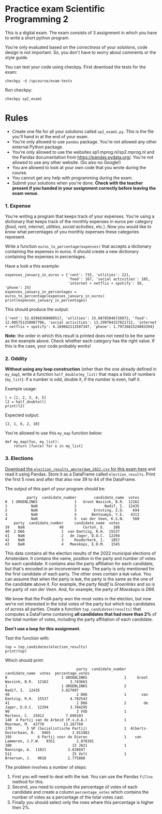 # Practice exam Scientific Programming 2

This is a digital exam. The exam consists of 3 assignment in which you have to write a short python program.

You're only evaluated based on the _correctness_ of your solutions, code design is not important. So, you don't have to worry about comments or the style guide.

You can test your code using checkpy. First download the tests for the exam:

    checkpy -d /spcourse/exam-tests

Run checkpy:

    checkpy sp2_exam1

# Rules

- Create one file for all your solutions called `sp2_exam1.py`. This is the file you'll hand in at the end of your exam.
- You're only allowed to use `pandas` package. You're not allowed any other external Python package.
- You're only allowed to use the websites sp1.mprog.nl/sp2.mprog.nl and the Pandas documentation from https://pandas.pydata.org/. You're not allowed to use any other website. (So also no Google!)
- You are allowed to look at your own code that you wrote during the course.
- You cannot get any help with programming during the exam.
- Submit your solutions when you're done. **Check with the teacher present if you handed in your assignment correctly before leaving the exam venue.**

### 1. Expense

You're writing a program that keeps track of your expenses. You're using a dictionary that keeps track of the monthly expenses in euros per category (_food_, _rent_, _internet_, _utilities_, _social activities_, etc.). Now you would like to know what percentages of you monthly expenses these categories represent.

Write a function  `euros_to_percentage(expenses)` that accepts a dictionary containing the expenses in euros. It should create a new dictionary containing the expenses in percentages.

Have a look a this example:

    expenses_january_in_euros = {'rent': 735, 'utlities': 221,
                                 'food': 167, 'social activities': 185,
                                 'internet + netflix + spotify': 58, 'phone': 25}
    expenses_january_in_percentages = euros_to_percentage(expenses_january_in_euros)
    print(expenses_january_in_percentages)

This should produce the output:


    {'rent': 52.83968368080517, 'utlities': 15.88785046728972, 'food': 12.005751258087706, 'social activities': 13.299784327821712, 'internet + netflix + spotify': 4.169662113587347, 'phone': 1.7972681524083394}


**Note:** the order in which this result is printed does not need to be the same as the example above. Check whether each category has the right value. If this is the case, your code probably works!


### 2. Oddity

**Without using any loop construction** (other than the one already defined in `my_map`), write a function `half_double(my_list)` that maps a lists of numbers (`my_list`): if a number is odd, double it, if the number is even, half it.

Example usage:

    l = [1, 2, 3, 4, 5]
    l2 = half_double(l)
    print(l2)

Expected output:

    [2, 1, 6, 2, 10]

You're allowed to use this `my_map` function below:

    def my_map(fun, my_list):
        return [fun(e) for e in my_list]


### 3. Elections

[Download the `election_results_amsterdam_2022.csv` for this exam here](data/election_results_amsterdam_2022.csv) and read it using Pandas. Store it as a DataFrame called `election_results`. Print the first 5 rows  and after that also row 39 to 44 of the DataFrame.

The output of this part of your program should be:

              party  candidate_number        candidate_name  votes
    0  1 GROENLINKS                 1   Groot Wassink, B.R.  12162
    1           NaN                 2             Nadif, I.  12435
    2           NaN                 3        Ernsting, Z.D.    694
    3           NaN                 4       Bentoumya, Y.E.   4313
    4           NaN                 5  van der Veen, K.S.N.    560
        party  candidate_number     candidate_name  votes
    39    NaN                40         Corton, E.    288
    40  2 D66                 1  van Dantzig, R.H.  15537
    41    NaN                 2   de Jager, D.O.C.  12294
    42    NaN                 3     Rooderkerk, I.   1857
    43    NaN                 4   Moeskops, E.D.M.   1545

This data contains all the election results of the 2022 municipal elections of Amsterdam. It contains the name, position in the party and number of votes for each candidate. It contains also the party affiliation for each candidate, but that's encoded in an inconvenient way: The party is only mentioned for the first candidate of each party. The other ones contain a `NaN` value. You can assume that when the party is `NaN`, the party is the same as the one of the candidate above it. For example, the party _Nadif_ is _Groenlinks_ and so is the party of _van der Veen_. And, for example, the party of _Moeskops_ is _D66_.

We know that the PvdA party won the most votes in the election, but now we're not interested in the total votes of the party but which top candidates of across all parties. Create a function `top_candidates(results)` that computes a DataFrame containing **all candidates that had more than 2%** of the total number of votes, including the party affiliation of each candidate.

**Don't use a loop for this assignment.**

Test the function with:

    top = top_candidates(election_results)
    print(top)

Which should print:

                                     party  candidate_number          candidate_name  votes  percentage_votes
    0                         1 GROENLINKS                 1     Groot Wassink, B.R.  12162          3.743663
    1                         1 GROENLINKS                 2               Nadif, I.  12435          3.827697
    40                               2 D66                 1       van Dantzig, R.H.  15537          4.782543
    41                               2 D66                 2        de Jager, D.O.C.  12294          3.784295
    90                               3 VVD                 1             Martens, C.  25012          7.699103
    140  4 Partij van de Arbeid (P.v.d.A.)                 1             Moorman, M.  42778         13.167769
    170       5 SP (Socialistische Partij)                 1  Alberts-Oosterbaan, R.   9465          2.913482
    195            6 Partij voor de Dieren                 1    van Lammeren, J.F.W.   9351          2.878391
    380                            13 JA21                 1            Nanninga, A.  11821          3.638697
    512                            25 Volt                 1            Broersen, J.   9018          2.775888


The problem involves a number of steps:

1. First you will need to deal with the `NaN`. You can use the Pandas `fillna` method for this.
2. Second, you need to compute the percentage of votes of each candidate and create a column `percentage_votes` which contains the number of votes as a percentage of the total votes cast.
3. Finally you should select only the rows where this percentage is higher then 2%.
